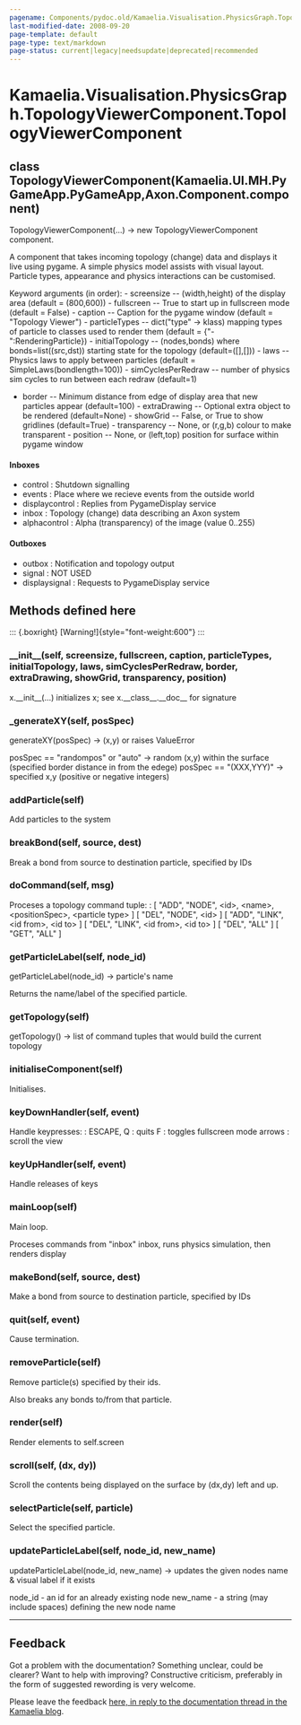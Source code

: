 ```yaml
---
pagename: Components/pydoc.old/Kamaelia.Visualisation.PhysicsGraph.TopologyViewerComponent.TopologyViewerComponent
last-modified-date: 2008-09-20
page-template: default
page-type: text/markdown
page-status: current|legacy|needsupdate|deprecated|recommended
---
```

Kamaelia.Visualisation.PhysicsGraph.TopologyViewerComponent.TopologyViewerComponent
===================================================================================

class TopologyViewerComponent(Kamaelia.UI.MH.PyGameApp.PyGameApp,Axon.Component.component)
------------------------------------------------------------------------------------------

TopologyViewerComponent(\...) -\> new TopologyViewerComponent component.

A component that takes incoming topology (change) data and displays it
live using pygame. A simple physics model assists with visual layout.
Particle types, appearance and physics interactions can be customised.

Keyword arguments (in order): - screensize \-- (width,height) of the
display area (default = (800,600)) - fullscreen \-- True to start up in
fullscreen mode (default = False) - caption \-- Caption for the pygame
window (default = \"Topology Viewer\") - particleTypes \-- dict(\"type\"
-\> klass) mapping types of particle to classes used to render them
(default = {\"-\":RenderingParticle}) - initialTopology \--
(nodes,bonds) where bonds=list((src,dst)) starting state for the
topology (default=(\[\],\[\])) - laws \-- Physics laws to apply between
particles (default = SimpleLaws(bondlength=100)) - simCyclesPerRedraw
\-- number of physics sim cycles to run between each redraw (default=1)
- border \-- Minimum distance from edge of display area that new
particles appear (default=100) - extraDrawing \-- Optional extra object
to be rendered (default=None) - showGrid \-- False, or True to show
gridlines (default=True) - transparency \-- None, or (r,g,b) colour to
make transparent - position \-- None, or (left,top) position for surface
within pygame window

#### Inboxes

-   control : Shutdown signalling
-   events : Place where we recieve events from the outside world
-   displaycontrol : Replies from PygameDisplay service
-   inbox : Topology (change) data describing an Axon system
-   alphacontrol : Alpha (transparency) of the image (value 0..255)

#### Outboxes

-   outbox : Notification and topology output
-   signal : NOT USED
-   displaysignal : Requests to PygameDisplay service

Methods defined here
--------------------

::: {.boxright}
[Warning!]{style="font-weight:600"}
:::

### \_\_init\_\_(self, screensize, fullscreen, caption, particleTypes, initialTopology, laws, simCyclesPerRedraw, border, extraDrawing, showGrid, transparency, position)

x.\_\_init\_\_(\...) initializes x; see x.\_\_class\_\_.\_\_doc\_\_ for
signature

### \_generateXY(self, posSpec)

generateXY(posSpec) -\> (x,y) or raises ValueError

posSpec == \"randompos\" or \"auto\" -\> random (x,y) within the surface
(specified border distance in from the edege) posSpec == \"(XXX,YYY)\"
-\> specified x,y (positive or negative integers)

### addParticle(self)

Add particles to the system

### breakBond(self, source, dest)

Break a bond from source to destination particle, specified by IDs

### doCommand(self, msg)

Proceses a topology command tuple:
:   \[ \"ADD\", \"NODE\", \<id\>, \<name\>, \<positionSpec\>, \<particle
    type\> \] \[ \"DEL\", \"NODE\", \<id\> \] \[ \"ADD\", \"LINK\", \<id
    from\>, \<id to\> \] \[ \"DEL\", \"LINK\", \<id from\>, \<id to\> \]
    \[ \"DEL\", \"ALL\" \] \[ \"GET\", \"ALL\" \]

### getParticleLabel(self, node\_id)

getParticleLabel(node\_id) -\> particle\'s name

Returns the name/label of the specified particle.

### getTopology(self)

getTopology() -\> list of command tuples that would build the current
topology

### initialiseComponent(self)

Initialises.

### keyDownHandler(self, event)

Handle keypresses:
:   ESCAPE, Q : quits F : toggles fullscreen mode arrows : scroll the
    view

### keyUpHandler(self, event)

Handle releases of keys

### mainLoop(self)

Main loop.

Proceses commands from \"inbox\" inbox, runs physics simulation, then
renders display

### makeBond(self, source, dest)

Make a bond from source to destination particle, specified by IDs

### quit(self, event)

Cause termination.

### removeParticle(self)

Remove particle(s) specified by their ids.

Also breaks any bonds to/from that particle.

### render(self)

Render elements to self.screen

### scroll(self, (dx, dy))

Scroll the contents being displayed on the surface by (dx,dy) left and
up.

### selectParticle(self, particle)

Select the specified particle.

### updateParticleLabel(self, node\_id, new\_name)

updateParticleLabel(node\_id, new\_name) -\> updates the given nodes
name & visual label if it exists

node\_id - an id for an already existing node new\_name - a string (may
include spaces) defining the new node name

------------------------------------------------------------------------

Feedback
--------

Got a problem with the documentation? Something unclear, could be
clearer? Want to help with improving? Constructive criticism, preferably
in the form of suggested rewording is very welcome.

Please leave the feedback [here, in reply to the documentation thread in
the Kamaelia
blog](http://kamaelia.sourceforge.net/cgi-bin/blog/blog.cgi?rm=addpostcomment&postid=1131454685).
